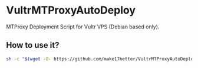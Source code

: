 # VultrMTProxyAutoDeploy
MTProxy Deployment Script for Vultr VPS (Debian based only).
## How to use it?
```bash
sh -c "$(wget -O- https://github.com/make17better/VultrMTProxyAutoDeploy/setup.sh)"
```
